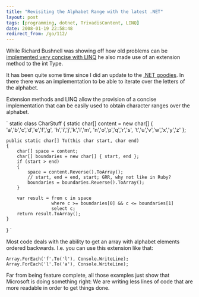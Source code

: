 ```yaml
---
title: "Revisiting the Alphabet Range with the latest .NET"
layout: post
tags: [programming, dotnet, TrivadisContent, LINQ]
date: 2008-01-19 22:58:48
redirect_from: /go/112/
---
```


While Richard Bushnell was showing off how old problems can be [implemented very concise with LINQ](http://richardbushnell.net/index.php/2008/01/18/using-linqpad-to-create-a-time-selector-drop-down-list/) he also made use of an extension method to the int Type.

It has been quite some time since I did an update to the [.NET goodies](/go/54). In there there was an implementation to be able to iterate over the letters of the alphabet.

Extension methods and LINQ allow the provision of a concise implementation that can be easily used to obtain character ranges over the alphabet.

`
static class CharStuff
{
    static char[] content =
        new char[] {
            'a','b','c','d','e','f','g',
            'h','i','j','k','l','m',
            'n','o','p','q','r','s',
            't','u','v','w','x','y','z'
        };

    public static char[] To(this char start, char end)
    {
        char[] space = content;
        char[] boundaries = new char[] { start, end };
        if (start > end)
        {
            space = content.Reverse().ToArray();
            // start, end = end, start; GRR, why not like in Ruby?
            boundaries = boundaries.Reverse().ToArray();
        }

        var result = from c in space
                     where c >= boundaries[0] && c <= boundaries[1]
                     select c;
        return result.ToArray();
    }
}
`

Most code deals with the ability to get an array with alphabet elements ordered backwards. I.e. you can use this extension like that:

`
Array.ForEach('f'.To('l'), Console.WriteLine);
Array.ForEach('l'.To('a'), Console.WriteLine);
`

Far from being feature complete, all those examples just show that Microsoft is doing something right: We are writing less lines of code that are more readable in order to get things done.